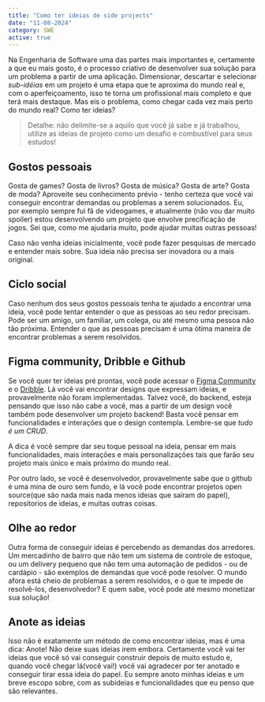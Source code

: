 ```yaml
---
title: "Como ter ideias de side projects"
date: "11-08-2024"
category: SWE
active: true
---
```


Na Engenharia de Software uma das partes mais importantes e, certamente a que eu mais gosto, é o processo criativo de desenvolver sua solução para um problema a partir de uma aplicação. Dimensionar, descartar e selecionar _sub-idéias_ em um projeto é uma etapa que te aproxima do mundo real e, com o aperfeiçoamento, isso te torna um profissional mais completo e que terá mais destaque. Mas eis o problema, como chegar cada vez mais perto do mundo real? Como ter ideias?

> Detalhe: não delimite-se a aquilo que você já sabe e já trabalhou, utilize as ideias de projeto como um desafio e combustível para seus estudos!

## Gostos pessoais
Gosta de games? Gosta de livros? Gosta de música? Gosta de arte? Gosta de moda? Aproveite seu conhecimento prévio - tenho certeza que você vai conseguir encontrar demandas ou problemas a serem solucionados. Eu, por exemplo sempre fui fã de videogames, e atualmente (não vou dar muito spoiler) estou desenvolvendo um projeto que envolve precificação de jogos. Sei que, como me ajudaria muito, pode ajudar muitas outras pessoas!

Caso não venha ideias inicialmente, você pode fazer pesquisas de mercado e entender mais sobre. Sua ideia não precisa ser inovadora ou a mais original.


## Ciclo social
Caso nenhum dos seus gostos pessoais tenha te ajudado a encontrar uma ideia, você pode tentar entender o que as pessoas ao seu redor precisam. Pode ser um amigo, um familiar, um colega, ou até mesmo uma pessoa não tão próxima. Entender o que as pessoas precisam é uma ótima maneira de encontrar problemas a serem resolvidos.

## Figma community, Dribble e Github

Se você quer ter ideias pré prontas, você pode acessar o [Figma Community](https://www.figma.com/community) e o [Dribble](https://dribbble.com/). Lá você vai encontrar designs que expressam ideias, e provavelmente não foram implementadas. Talvez você, do backend, esteja pensando que isso não cabe a você, mas a partir de um design você também pode desenvolver um projeto backend! Basta você pensar em funcionalidades e interações que o design contempla. Lembre-se que _tudo é um CRUD_.

A dica é você sempre dar  seu toque pessoal na ideia, pensar em mais funcionalidades, mais interações e mais personalizações tais que farão seu projeto mais único e mais próximo do mundo real.

Por outro lado, se você é desenvolvedor, provavelmente sabe que o github é uma mina de ouro sem fundo, e lá você pode encontrar projetos open source(que são nada mais nada menos ideias que saíram do papel), repositorios de ideias, e muitas outras coisas. 

## Olhe ao redor

Outra forma de conseguir ideias é percebendo as demandas dos arredores. Um mercadinho de bairro que não tem um sistema de controle de estoque, ou um delivery pequeno que não tem uma automação de pedidos - ou de cardápio - são exemplos de demandas que você pode resolver. O mundo afora está cheio de problemas a serem resolvidos, e o que te impede de resolvê-los, desenvolvedor? E quem sabe, você pode até mesmo monetizar sua solução!

## Anote as ideias

Isso não é exatamente um método de como encontrar ideias, mas é uma dica: Anote! Não deixe suas ideias irem embora. Certamente você vai ter ideias que você só vai conseguir construir depois de muito estudo e, quando você chegar lá(você vai!) você vai agradecer por ter anotado e conseguir tirar essa ideia do papel. Eu sempre anoto minhas ideias e um breve escopo sobre, com as subideias e funcionalidades que eu penso que são relevantes.
